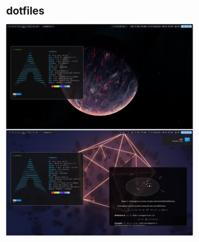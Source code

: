 # dotfiles

![Screenshot 1](https://github.com/aipyth/dotfiles/blob/master/Screenshots/1.png?raw=true)
![Screenshot 2](https://github.com/aipyth/dotfiles/blob/master/Screenshots/2.png?raw=true)
